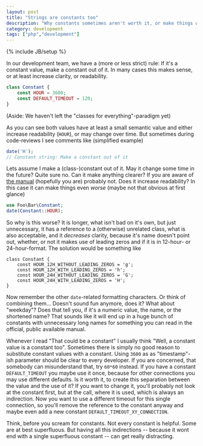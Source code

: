 ```yaml
---
layout: post
title: "Strings are constants too"
description: "Why constants sometimes aren't worth it, or make things worse"
category: development
tags: ["php","development"]
---
```

{% include JB/setup %}

In our development team, we have a (more or less strict) rule: If it's a constant value,
make a constant out of it. In many cases this makes sense, or at least increase clarity,
or readability.

~~~php
class Constant {
    const HOUR = 3600;
    const DEFAULT_TIMEOUT = 120;
}
~~~

(Aside: We haven't left the "classes for everything"-paradigm yet)

As you can see both values have at least a small semantic value and either increase
readability (`HOUR`), or may change over time. But sometimes during code-reviews I
see comments like (simplified example)

~~~php
date('H');
// Constant string: Make a constant out of it
~~~

Lets assume I make a (class-)constant out of it. May it change some time in the future?
Quite sure no. Can it make anything clearer? If you are aware of [the manual](http://php.net/function.date)
(hopefully you are) probably not. Does it increase readability? In this case
it can make things even _worse_ (maybe not that obvious at first glance)

~~~php
use Foo\Bar\Constant;
date(Constant::HOUR);
~~~

So why is this worse? It is longer, what isn't bad on it's own, but just unnecessary,
it has a reference to a (otherwise) unrelated class, what is also acceptable,  and it
_decreases_ clarity, because it's name doesn't point out, whether, or not it makes use
of leading zeros and if it is in 12-hour- or 24-hour-format. The solution would be
something like

~~~
class Constant {
    const HOUR_12H_WITHOUT_LEADING_ZEROS = 'g';
    const HOUR_12H_WITH_LEADING_ZEROS = 'h';
    const HOUR_24H_WITHOUT_LEADING_ZEROS = 'G';
    const HOUR_24H_WITH_LEADING_ZEROS = 'H';
}
~~~

Now remember the other `date`-related formatting characters. Or think of
combining them... Doesn't sound fun anymore, does it? What about "weekday"? Does that
tell you, if it's a numeric value, the name, or the shortened name? That sounds like it
will end up in a huge bunch of constants with unnecessary long names for something you
can read in the official, public available manual.

Whenever I read "That could be a constant" I usually think "Well, a constant value is a
constant too". Sometimes there is simply no good reason to substitute constant values with a
constant. Using `3600` as as "timestamp"-ish parameter should be clear to every
developer. If you are concerned, that somebody can misunderstand that, try `60*60` instead.
If you have a constant `DEFAULT_TIMEOUT` you maybe use it once, because for other connections
you may use different defaults. Is it worth it, to create this separation between the value
and the use of it? If you want to change it, you'll probably not look at the constant first,
but at the call, where it is used, which is always an indirection. Now you want to use a
different timeout for this single connection, so you'll remove the reference to the constant
anyway and maybe even add a new constant `DEFAULT_TIMEOUT_XY_CONNECTION`.

Think, before you scream for constants. Not every constant is helpful. Some are at best
superfluous. But having all this indirections -- because it wont end with a single superfluous
constant -- can get really distracting.
